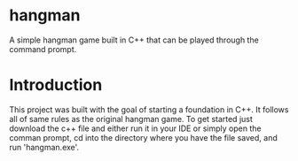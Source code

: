 # hangman

A simple hangman game built in C++ that can be played through the command prompt.

# Introduction 
This project was built with the goal of starting a foundation in C++. It follows all of same rules as the original hangman game. 
To get started just download the c++ file and either run it in your IDE or simply open the comman prompt, cd into the directory where you have the file saved, and run 'hangman.exe'.
